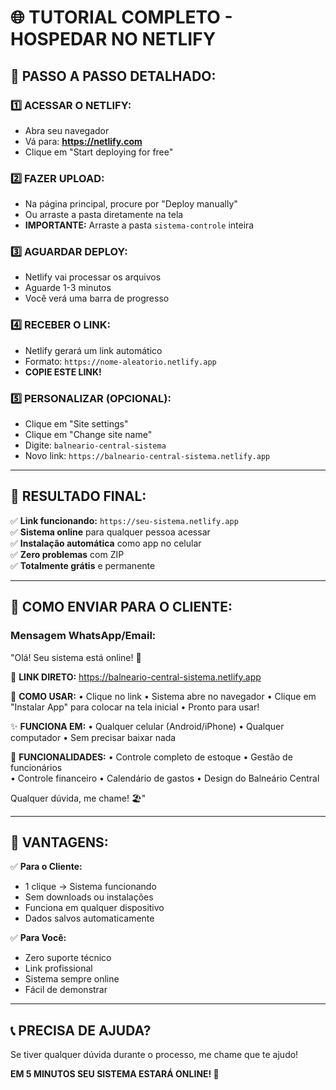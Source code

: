 # 🌐 TUTORIAL COMPLETO - HOSPEDAR NO NETLIFY

## 🚀 **PASSO A PASSO DETALHADO:**

### **1️⃣ ACESSAR O NETLIFY:**
- Abra seu navegador
- Vá para: **https://netlify.com**
- Clique em "Start deploying for free"

### **2️⃣ FAZER UPLOAD:**
- Na página principal, procure por "Deploy manually"
- Ou arraste a pasta diretamente na tela
- **IMPORTANTE:** Arraste a pasta `sistema-controle` inteira

### **3️⃣ AGUARDAR DEPLOY:**
- Netlify vai processar os arquivos
- Aguarde 1-3 minutos
- Você verá uma barra de progresso

### **4️⃣ RECEBER O LINK:**
- Netlify gerará um link automático
- Formato: `https://nome-aleatorio.netlify.app`
- **COPIE ESTE LINK!**

### **5️⃣ PERSONALIZAR (OPCIONAL):**
- Clique em "Site settings"
- Clique em "Change site name"
- Digite: `balneario-central-sistema`
- Novo link: `https://balneario-central-sistema.netlify.app`

---

## 📱 **RESULTADO FINAL:**

✅ **Link funcionando:** `https://seu-sistema.netlify.app`  
✅ **Sistema online** para qualquer pessoa acessar  
✅ **Instalação automática** como app no celular  
✅ **Zero problemas** com ZIP  
✅ **Totalmente grátis** e permanente  

---

## 📧 **COMO ENVIAR PARA O CLIENTE:**

### **Mensagem WhatsApp/Email:**

"Olá! Seu sistema está online! 🌊

🔗 **LINK DIRETO:** https://balneario-central-sistema.netlify.app

📱 **COMO USAR:**
• Clique no link
• Sistema abre no navegador
• Clique em "Instalar App" para colocar na tela inicial
• Pronto para usar!

✨ **FUNCIONA EM:**
• Qualquer celular (Android/iPhone)
• Qualquer computador
• Sem precisar baixar nada

🎯 **FUNCIONALIDADES:**
• Controle completo de estoque
• Gestão de funcionários  
• Controle financeiro
• Calendário de gastos
• Design do Balneário Central

Qualquer dúvida, me chame! 🏖️"

---

## 🎯 **VANTAGENS:**

✅ **Para o Cliente:**
- 1 clique → Sistema funcionando
- Sem downloads ou instalações
- Funciona em qualquer dispositivo
- Dados salvos automaticamente

✅ **Para Você:**
- Zero suporte técnico
- Link profissional
- Sistema sempre online
- Fácil de demonstrar

---

## 📞 **PRECISA DE AJUDA?**

Se tiver qualquer dúvida durante o processo, me chame que te ajudo!

**EM 5 MINUTOS SEU SISTEMA ESTARÁ ONLINE! 🚀**

